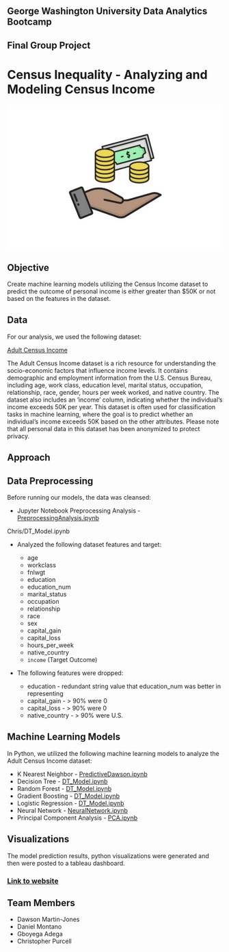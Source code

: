 ## George Washington University Data Analytics Bootcamp

## Final Group Project 

# Census Inequality - Analyzing and Modeling Census Income

![alt text](Visualizations/IncomeBy.jpg)

##  Objective

Create machine learning models utilizing the Census Income dataset to predict the outcome of personal income is either greater than $50K or not based on the features in the dataset.

## Data

For our analysis, we used the following dataset:

[Adult Census Income](https://www.kaggle.com/datasets/lovishbansal123/adult-census-income)

The Adult Census Income dataset is a rich resource for understanding the socio-economic factors that influence income levels. It contains demographic and employment information from the U.S. Census Bureau, including age, work class, education level, marital status, occupation, relationship, race, gender, hours per week worked, and native country. The dataset also includes an ‘income’ column, indicating whether the individual’s income exceeds 50K per year. This dataset is often used for classification tasks in machine learning, where the goal is to predict whether an individual’s income exceeds 50K based on the other attributes. Please note that all personal data in this dataset has been anonymized to protect privacy.



## Approach

## Data Preprocessing

Before running our models, the data was cleansed:

* Jupyter Notebook Preprocessing Analysis - [PreprocessingAnalysis.ipynb](Code/PreprocessingAnalysis.ipynb)

Chris/DT_Model.ipynb
* Analyzed the following dataset features and target:
    * age
    * workclass
    * fnlwgt
    * education
    * education_num
    * marital_status
    * occupation
    * relationship
    * race
    * sex
    * capital_gain
    * capital_loss
    * hours_per_week
    * native_country
    * `income` (Target Outcome)

* The following features were dropped:
    * education - redundant string value that education_num was better in representing
    * capital_gain - > 90% were 0
    * capital_loss - > 90% were 0
    * native_country - > 90% were U.S. 

## Machine Learning Models

In Python, we utilized the following machine learning models to analyze the Adult Census Income dataset:
 
* K Nearest Neighbor - [PredictiveDawson.ipynb](Code/PredictiveDawson.ipynb)
* Decision Tree - [DT_Model.ipynb](Code/DT_Model.ipynb)
* Random Forest - [DT_Model.ipynb](Code/RandomForest.ipynb)
* Gradient Boosting - [DT_Model.ipynb](Code/GradientBoosting.ipynb)
* Logistic Regression - [DT_Model.ipynb](Code/LogisticRegression.ipynb)
* Neural Network - [NeuralNetwork.ipynb](Code/NeuralNetwork.ipynb)
* Principal Component Analysis - [PCA.ipynb](Code/PCA.ipynb)

## Visualizations

The model prediction results, python visualizations were generated and then were posted to a tableau dashboard.

### [Link to website](https://public.tableau.com/app/profile/dawson.martin.jones/viz/Census_Predicting/CensusPredicting?publish=yes)

## Team Members
* Dawson Martin-Jones
* Daniel Montano
* Gboyega Adega
* Christopher Purcell